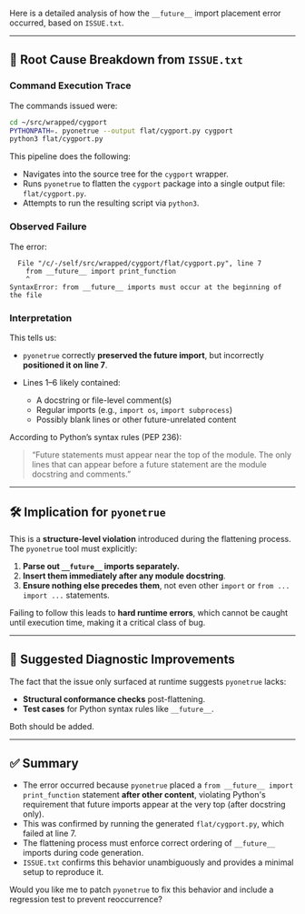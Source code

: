 Here is a detailed analysis of how the `__future__` import placement error occurred, based on `ISSUE.txt`.

---

## 📂 Root Cause Breakdown from `ISSUE.txt`

### Command Execution Trace

The commands issued were:

```bash
cd ~/src/wrapped/cygport
PYTHONPATH=. pyonetrue --output flat/cygport.py cygport
python3 flat/cygport.py
```

This pipeline does the following:

* Navigates into the source tree for the `cygport` wrapper.
* Runs `pyonetrue` to flatten the `cygport` package into a single output file: `flat/cygport.py`.
* Attempts to run the resulting script via `python3`.

### Observed Failure

The error:

```
  File "/c/-/self/src/wrapped/cygport/flat/cygport.py", line 7
    from __future__ import print_function
    ^
SyntaxError: from __future__ imports must occur at the beginning of the file
```

### Interpretation

This tells us:

* `pyonetrue` correctly **preserved the future import**, but incorrectly **positioned it on line 7**.
* Lines 1–6 likely contained:

  * A docstring or file-level comment(s)
  * Regular imports (e.g., `import os`, `import subprocess`)
  * Possibly blank lines or other future-unrelated content

According to Python’s syntax rules (PEP 236):

> “Future statements must appear near the top of the module. The only lines that can appear before a future statement are the module docstring and comments.”

---

## 🛠️ Implication for `pyonetrue`

This is a **structure-level violation** introduced during the flattening process. The `pyonetrue` tool must explicitly:

1. **Parse out `__future__` imports separately.**
2. **Insert them immediately after any module docstring**.
3. **Ensure nothing else precedes them**, not even other `import` or `from ... import ...` statements.

Failing to follow this leads to **hard runtime errors**, which cannot be caught until execution time, making it a critical class of bug.

---

## 🧩 Suggested Diagnostic Improvements

The fact that the issue only surfaced at runtime suggests `pyonetrue` lacks:

* **Structural conformance checks** post-flattening.
* **Test cases** for Python syntax rules like `__future__`.

Both should be added.

---

## ✅ Summary

* The error occurred because `pyonetrue` placed a `from __future__ import print_function` statement **after other content**, violating Python's requirement that future imports appear at the very top (after docstring only).
* This was confirmed by running the generated `flat/cygport.py`, which failed at line 7.
* The flattening process must enforce correct ordering of `__future__` imports during code generation.
* `ISSUE.txt` confirms this behavior unambiguously and provides a minimal setup to reproduce it.

Would you like me to patch `pyonetrue` to fix this behavior and include a regression test to prevent reoccurrence?
